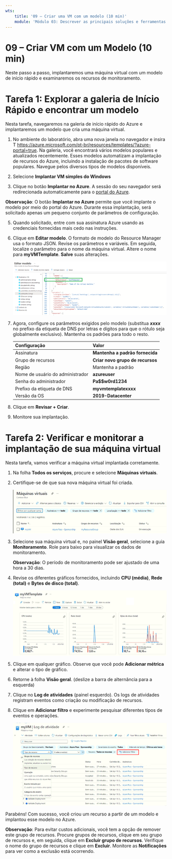 ```yaml
---
wts:
    title: '09 – Criar uma VM com um modelo (10 min)'
    module: 'Módulo 03: Descrever as principais soluções e ferramentas de gerenciamento'
---
```

# 09 – Criar VM com um Modelo (10 min)

Neste passo a passo, implantaremos uma máquina virtual com um modelo de início rápido e examinaremos os recursos de monitoramento.

# Tarefa 1: Explorar a galeria de Início Rápido e encontrar um modelo 

Nesta tarefa, navegaremos na galeria de início rápido do Azure e implantaremos um modelo que cria uma máquina virtual. 

1. No ambiente do laboratório, abra uma nova janela no navegador e insira T https://azure.microsoft.com/pt-br/resources/templates/?azure-portal=true. Na galeria, você encontrará vários modelos populares e atualizados recentemente. Esses modelos automatizam a implantação de recursos do Azure, incluindo a instalação de pacotes de software populares. Navegue pelos diversos tipos de modelos disponíveis.

3. Selecione **Implantar VM simples do Windows**

4. Clique no botão **Implantar no Azure**. A sessão do seu navegador será redirecionada automaticamente para o [portal do Azure](http://portal.azure.com/).

  **Observação**: O botão **Implantar no Azure** permite que você implante o modelo por meio do portal do Azure. Durante essa implantação, será solicitado apenas um pequeno conjunto de parâmetros de configuração. 

5. Quando solicitado, entre com sua assinatura Azure usando as credenciais fornecidas mais cedo nas instruções.

6. Clique em **Editar modelo**. O formato de modelo do Resource Manager usa o formato JSON. Revise os parâmetros e variáveis.  Em seguida, localize o parâmetro para o nome da máquina virtual. Altere o nome para **myVMTemplate**. **Salve** suas alterações. 

    ![Captura de tela do modelo com a mudança de nome da VM em destaque.](../images/0901.png)

7. Agora, configure os parâmetros exigidos pelo modelo (substitua ***xxxx*** no prefixo da etiqueta de DNS por letras e dígitos para que o rótulo seja globalmente exclusivo). Mantenha os padrões para todo o resto. 

    | Configuração| Valor|
    |----|----|
    | Assinatura | **Mantenha a padrão fornecida**|
    | Grupo de recursos | **Criar novo grupo de recursos** |
    | Região | Mantenha a padrão |
    | Nome de usuário do administrador | **azureuser** |
    | Senha do administrador | **Pa$$w0rd1234** |
    | Prefixo da etiqueta de DNS | **myvmtemplatexxxx** |
    | Versão da OS | **2019-Datacenter** |


9. Clique em **Revisar + Criar**.

10. Monitore sua implantação. 

# Tarefa 2: Verificar e monitorar a implantação de sua máquina virtual

Nesta tarefa, vamos verificar a máquina virtual implantada corretamente. 

1. Na folha **Todos os serviços**, procure e selecione **Máquinas virtuais**.

2. Certifique-se de que sua nova máquina virtual foi criada. 

    ![Captura de tela da página de máquinas virtuais. A nova VM é mostrada e está em execução.](../images/0902.png)

3. Selecione sua máquina virtual e, no painel **Visão geral**, selecione a guia **Monitoramento**. Role para baixo para visualizar os dados de monitoramento.

    **Observação**: O período de monitoramento pode ser ajustado de uma hora a 30 dias.

4. Revise os diferentes gráficos fornecidos, incluindo **CPU (média)**, **Rede (total)** e **Bytes de disco (total)**. 

    ![Captura de tela dos gráficos de monitoramento da máquina virtual.](../images/0903.png)

5. Clique em qualquer gráfico. Observe que você pode **Adicionar métrica** e alterar o tipo de gráfico.

6. Retorne à folha **Visão geral**. (deslize a barra de alternância para a esquerda)
7. Clique no **Log de atividades** (painel esquerdo). Os logs de atividades registram eventos como criação ou modificação de recursos. 

8. Clique em **Adicionar filtro** e experimente pesquisar diferentes tipos de eventos e operações. 

    ![Captura de tela da página Adicionar filtros com o tipo de evento selecionado.](../images/0904.png)

Parabéns! Com sucesso, você criou um recurso a partir de um modelo e implantou esse modelo no Azure.

**Observação**: Para evitar custos adicionais, você tem a opção de remover este grupo de recursos. Procure grupos de recursos, clique em seu grupo de recursos e, em seguida, clique em **Excluir grupo de recursos**. Verifique o nome do grupo de recursos e clique em **Excluir**. Monitore as **Notificações** para ver como a exclusão está ocorrendo.
